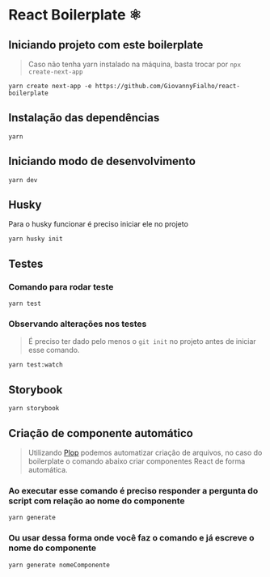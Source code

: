 # React Boilerplate ⚛
## Iniciando projeto com este boilerplate
> Caso não tenha yarn instalado na máquina, basta trocar por ```npx create-next-app```
```shell
yarn create next-app -e https://github.com/GiovannyFialho/react-boilerplate
```
## Instalação das dependências
```shell
yarn
```
## Iniciando modo de desenvolvimento
```shell
yarn dev
```

## Husky
Para o husky funcionar é preciso iniciar ele no projeto
```shell
yarn husky init
```
## Testes
### Comando para rodar teste
```shell
yarn test
```
### Observando alterações nos testes
> É preciso ter dado pelo menos o ```git init``` no projeto antes de iniciar esse comando.
```shell
yarn test:watch
```
## Storybook
```shell
yarn storybook
```
## Criação de componente automático
> Utilizando [Plop](https://plopjs.com/) podemos automatizar criação de arquivos, no caso do boilerplate o comando abaixo criar componentes React de forma automática.
### Ao executar esse comando é preciso responder a pergunta do script com relação ao nome do componente
```shell
yarn generate
```
### Ou usar dessa forma onde você faz o comando e já escreve o nome do componente
```shell
yarn generate nomeComponente
```
